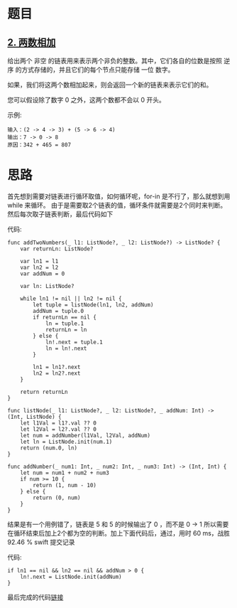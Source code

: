 # 题目

## [2. 两数相加](https://leetcode-cn.com/problems/add-two-numbers/)

给出两个 非空 的链表用来表示两个非负的整数。其中，它们各自的位数是按照 逆序 的方式存储的，并且它们的每个节点只能存储 一位 数字。

如果，我们将这两个数相加起来，则会返回一个新的链表来表示它们的和。

您可以假设除了数字 0 之外，这两个数都不会以 0 开头。

示例:
```
输入：(2 -> 4 -> 3) + (5 -> 6 -> 4)
输出：7 -> 0 -> 8
原因：342 + 465 = 807
```

# 思路

首先想到需要对链表进行循环取值，如何循环呢，for-in 是不行了，那么就想到用while 来循环。
由于是需要取2个链表的值，循环条件就需要是2个同时来判断。然后每次取子链表判断，最后代码如下

代码:

```
func addTwoNumbers(_ l1: ListNode?, _ l2: ListNode?) -> ListNode? {
    var returnLn: ListNode?
    
    var ln1 = l1
    var ln2 = l2
    var addNum = 0
    
    var ln: ListNode?
    
    while ln1 != nil || ln2 != nil {
        let tuple = listNode(ln1, ln2, addNum)
        addNum = tuple.0
        if returnLn == nil {
            ln = tuple.1
            returnLn = ln
        } else {
            ln!.next = tuple.1
            ln = ln!.next
        }
        
        ln1 = ln1?.next
        ln2 = ln2?.next
    }
    
    return returnLn
}

func listNode(_ l1: ListNode?, _ l2: ListNode?, _ addNum: Int) -> (Int, ListNode) {
    let l1Val = l1?.val ?? 0
    let l2Val = l2?.val ?? 0
    let num = addNumber(l1Val, l2Val, addNum)
    let ln = ListNode.init(num.1)
    return (num.0, ln)
}

func addNumber(_ num1: Int, _ num2: Int, _ num3: Int) -> (Int, Int) {
    let num = num1 + num2 + num3
    if num >= 10 {
        return (1, num - 10)
    } else {
        return (0, num)
    }
}
```

结果是有一个用例错了，链表是 5 和 5 的时候输出了 0 ，而不是 0 -> 1
所以需要在循环结束后加上2个都为空的判断。加上下面代码后，通过，用时 60 ms，战胜 92.46 % swift 提交记录

代码:

```
if ln1 == nil && ln2 == nil && addNum > 0 {
    ln!.next = ListNode.init(addNum)
}
```

最后完成的代码[链接](https://github.com/pepsikirk/LeetCode/blob/master/Algorithm/2.AddTwoNumbers/AddTwoNumbers.swift)




